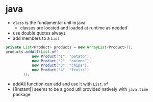# java
- `class` is the fundamental unit in java
  - classes are located and loaded at runtime as needed`
- use double quotes always
- add members to a `List`

```java
private List<Product> products = new ArrayList<Product>();
products.addAll(List.of(
			new Product("1", "potato"),
			new Product("2", "onions"),
			new Product("3", "chips"),
			new Product("4", "fruits")
		));
```

- addAll function can add and use it with `List.of`
- [[Instant]] seems to be a good util provided natively with `java.time` package
